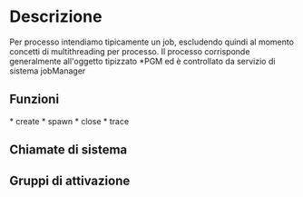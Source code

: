 # Descrizione

Per processo intendiamo tipicamente un job, escludendo quindi al momento concetti di multithreading per processo.
Il processo corrisponde generalmente all'oggetto tipizzato \*PGM ed è controllato da servizio di sistema jobManager

## Funzioni
\* create
\* spawn
\* close
\* trace

## Chiamate di sistema

## Gruppi di attivazione

